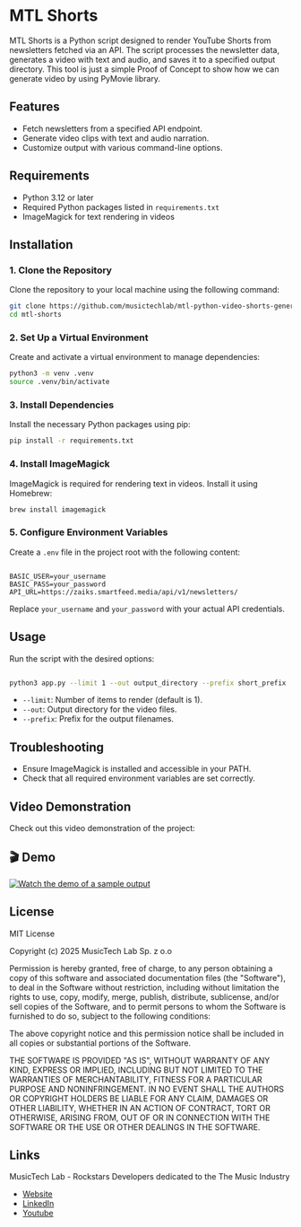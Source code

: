 # MTL Shorts

MTL Shorts is a Python script designed to render YouTube Shorts from newsletters fetched via an API. The script processes the newsletter data, generates a video with text and audio, and saves it to a specified output directory. This tool is just a simple Proof of Concept to show how we can generate video by using PyMovie library.

## Features

- Fetch newsletters from a specified API endpoint.
- Generate video clips with text and audio narration.
- Customize output with various command-line options.

## Requirements

- Python 3.12 or later
- Required Python packages listed in `requirements.txt`
- ImageMagick for text rendering in videos

## Installation

### 1. Clone the Repository

Clone the repository to your local machine using the following command:
```bash
git clone https://github.com/musictechlab/mtl-python-video-shorts-generator-poc.git
cd mtl-shorts
```

### 2. Set Up a Virtual Environment

Create and activate a virtual environment to manage dependencies:

```bash
python3 -m venv .venv
source .venv/bin/activate
```

### 3. Install Dependencies

Install the necessary Python packages using pip:

```bash
pip install -r requirements.txt
```

### 4. Install ImageMagick

ImageMagick is required for rendering text in videos. Install it using Homebrew:

```bash
brew install imagemagick
```

### 5. Configure Environment Variables

Create a `.env` file in the project root with the following content:
```

BASIC_USER=your_username
BASIC_PASS=your_password
API_URL=https://zaiks.smartfeed.media/api/v1/newsletters/
```

Replace `your_username` and `your_password` with your actual API credentials.

## Usage

Run the script with the desired options:
```bash

python3 app.py --limit 1 --out output_directory --prefix short_prefix
```

- `--limit`: Number of items to render (default is 1).
- `--out`: Output directory for the video files.
- `--prefix`: Prefix for the output filenames.

## Troubleshooting

- Ensure ImageMagick is installed and accessible in your PATH.
- Check that all required environment variables are set correctly.

## Video Demonstration

Check out this video demonstration of the project:

## 🎬 Demo

[![Watch the demo of a sample output](https://img.youtube.com/vi/ZuAskf0uGM0/maxresdefault.jpg)](https://youtube.com/shorts/ZuAskf0uGM0)


## License

MIT License

Copyright (c) 2025 MusicTech Lab Sp. z o.o

Permission is hereby granted, free of charge, to any person obtaining a copy of this software and associated documentation files (the "Software"), to deal in the Software without restriction, including without limitation the rights to use, copy, modify, merge, publish, distribute, sublicense, and/or sell copies of the Software, and to permit persons to whom the Software is furnished to do so, subject to the following conditions:

The above copyright notice and this permission notice shall be included in all copies or substantial portions of the Software.

THE SOFTWARE IS PROVIDED "AS IS", WITHOUT WARRANTY OF ANY KIND, EXPRESS OR IMPLIED, INCLUDING BUT NOT LIMITED TO THE WARRANTIES OF MERCHANTABILITY, FITNESS FOR A PARTICULAR PURPOSE AND NONINFRINGEMENT. IN NO EVENT SHALL THE AUTHORS OR COPYRIGHT HOLDERS BE LIABLE FOR ANY CLAIM, DAMAGES OR OTHER LIABILITY, WHETHER IN AN ACTION OF CONTRACT, TORT OR OTHERWISE, ARISING FROM, OUT OF OR IN CONNECTION WITH THE SOFTWARE OR THE USE OR OTHER DEALINGS IN THE SOFTWARE.

## Links

MusicTech Lab - Rockstars Developers dedicated to the The Music Industry

- [Website](https://www.musictechlab.io)
- [LinkedIn](https://linkedin.com/company/musictechlab/)
- [Youtube](https://www.youtube.com/@musictechlab-io)